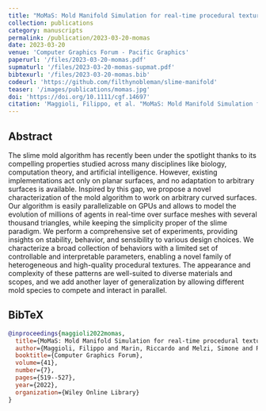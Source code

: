 ```yaml
---
title: "MoMaS: Mold Manifold Simulation for real-time procedural texturing"
collection: publications
category: manuscripts
permalink: /publication/2023-03-20-momas
date: 2023-03-20
venue: 'Computer Graphics Forum - Pacific Graphics'
paperurl: '/files/2023-03-20-momas.pdf'
supmaturl: '/files/2023-03-20-momas-supmat.pdf'
bibtexurl: '/files/2023-03-20-momas.bib'
codeurl: 'https://github.com/filthynobleman/slime-manifold'
teaser: '/images/publications/momas.jpg'
doi: 'https://doi.org/10.1111/cgf.14697'
citation: 'Maggioli, Filippo, et al. "MoMaS: Mold Manifold Simulation for real‐time procedural texturing." <i>Computer Graphics Forum</i>. Vol. 41. No. 7. 2022.'
---
```


## Abstract
The slime mold algorithm has recently been under the spotlight thanks to its compelling properties studied across many disciplines like biology, computation theory, and artificial intelligence. However, existing implementations act only on planar surfaces, and no adaptation to arbitrary surfaces is available. Inspired by this gap, we propose a novel characterization of the mold algorithm to work on arbitrary curved surfaces. Our algorithm is easily parallelizable on GPUs and allows to model the evolution of millions of agents in real-time over surface meshes with several thousand triangles, while keeping the simplicity proper of the slime paradigm. We perform a comprehensive set of experiments, providing insights on stability, behavior, and sensibility to various design choices. We characterize a broad collection of behaviors with a limited set of controllable and interpretable parameters, enabling a novel family of heterogeneous and high-quality procedural textures. The appearance and complexity of these patterns are well-suited to diverse materials and scopes, and we add another layer of generalization by allowing different mold species to compete and interact in parallel.


## BibTeX
```bibtex
@inproceedings{maggioli2022momas,
  title={MoMaS: Mold Manifold Simulation for real-time procedural texturing},
  author={Maggioli, Filippo and Marin, Riccardo and Melzi, Simone and Rodol{\`a}, Emanuele},
  booktitle={Computer Graphics Forum},
  volume={41},
  number={7},
  pages={519--527},
  year={2022},
  organization={Wiley Online Library}
}
```